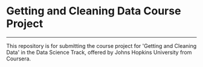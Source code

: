 # Getting and Cleaning Data Course Project
---
This repository is for submitting the course project for 'Getting and Cleaning Data' in the Data Science Track, offered by Johns Hopkins University from Coursera.
